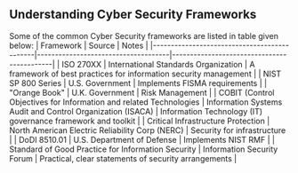 ## Understanding Cyber Security Frameworks

Some of the common Cyber Security frameworks are listed in table given below:
| Framework                                   | Source                              | Notes                                      |
|---------------------------------------------|-------------------------------------|--------------------------------------------|
| ISO 270XX                                     | International Standards Organization | A framework of best practices for information security management |
| NIST SP 800 Series                          | U.S. Government                     | Implements FISMA requirements               |
| "Orange Book"                               | U.K. Government                     | Risk Management                            |
| COBIT (Control Objectives for Information and related Technologies                                       | Information Systems Audit and Control Organization (ISACA) | Information Technology (IT) governance framework and toolkit |
| Critical Infrastructure Protection          | North American Electric Reliability Corp (NERC) | Security for infrastructure                |
| DoDI 8510.01                                | U.S. Department of Defense          | Implements NIST RMF                         |
| Standard of Good Practice for Information Security | Information Security Forum        | Practical, clear statements of security arrangements |

